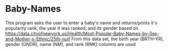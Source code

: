 # Baby-Names
This program asks the user to enter a baby's name and returns/prints
it's popularity rank, the year it was ranked, and its gender based on 
https://data.cityofnewyork.us/Health/Most-Popular-Baby-Names-by-Sex-and-Mother-s-Ethnic/25th-nujf
From this data set, the birth year (BRTH-YR), gender (GNDR), name (NM), and rank (RNK) columns are used
